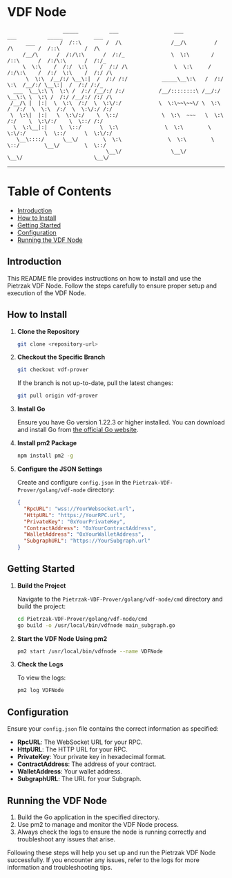 # VDF Node

```text
                  _____          ___                  ___           ___          _____          ___     
      ___        /  /::\        /  /\                /__/\         /  /\        /  /::\        /  /\    
     /__/\      /  /:/\:\      /  /:/_               \  \:\       /  /::\      /  /:/\:\      /  /:/_   
     \  \:\    /  /:/  \:\    /  /:/ /\               \  \:\     /  /:/\:\    /  /:/  \:\    /  /:/ /\  
      \  \:\  /__/:/ \__\:|  /  /:/ /:/           _____\__\:\   /  /:/  \:\  /__/:/ \__\:|  /  /:/ /:/_ 
  ___  \__\:\ \  \:\ /  /:/ /__/:/ /:/           /__/::::::::\ /__/:/ \__\:\ \  \:\ /  /:/ /__/:/ /:/ /\
 /__/\ |  |:|  \  \:\  /:/  \  \:\/:/            \  \:\~~\~~\/ \  \:\ /  /:/  \  \:\  /:/  \  \:\/:/ /:/
 \  \:\|  |:|   \  \:\/:/    \  \::/              \  \:\  ~~~   \  \:\  /:/    \  \:\/:/    \  \::/ /:/ 
  \  \:\__|:|    \  \::/      \  \:\               \  \:\        \  \:\/:/      \  \::/      \  \:\/:/  
   \__\::::/      \__\/        \  \:\               \  \:\        \  \::/        \__\/        \  \::/   
                                \__\/                \__\/         \__\/                       \__\/    
```


---
# Table of Contents

- [Introduction](#introduction)
- [How to Install](#how-to-install)
- [Getting Started](#how-to-use)
- [Configuration](#configuration)
- [Running the VDF Node](#running-the-vdf-node)

## Introduction

This README file provides instructions on how to install and use the Pietrzak VDF Node. Follow the steps carefully to ensure proper setup and execution of the VDF Node.

## How to Install

1. **Clone the Repository**

    ```bash
    git clone <repository-url>
    ```

2. **Checkout the Specific Branch**

    ```bash
    git checkout vdf-prover
    ```
   If the branch is not up-to-date, pull the latest changes:

    ```bash
    git pull origin vdf-prover
    ```

3. **Install Go**

   Ensure you have Go version 1.22.3 or higher installed. You can download and install Go from [the official Go website](https://golang.org/dl/).

4. **Install pm2 Package**

    ```bash
    npm install pm2 -g
    ```

5. **Configure the JSON Settings**

   Create and configure `config.json` in the `Pietrzak-VDF-Prover/golang/vdf-node` directory:

    ```json
    {
      "RpcURL": "wss://YourWebsocket.url",
      "HttpURL": "https://YourRPC.url",
      "PrivateKey": "0xYourPrivateKey",
      "ContractAddress": "0xYourContractAddress",
      "WalletAddress": "0xYourWalletAddress",
      "SubgraphURL": "https://YourSubgraph.url"
    }
    ```

## Getting Started

1. **Build the Project**

   Navigate to the `Pietrzak-VDF-Prover/golang/vdf-node/cmd` directory and build the project:

    ```bash
    cd Pietrzak-VDF-Prover/golang/vdf-node/cmd
    go build -o /usr/local/bin/vdfnode main_subgraph.go
    ```

2. **Start the VDF Node Using pm2**

    ```bash
    pm2 start /usr/local/bin/vdfnode --name VDFNode
    ```

3. **Check the Logs**

   To view the logs:

    ```bash
    pm2 log VDFNode
    ```

## Configuration

Ensure your `config.json` file contains the correct information as specified:

- **RpcURL**: The WebSocket URL for your RPC.
- **HttpURL**: The HTTP URL for your RPC.
- **PrivateKey**: Your private key in hexadecimal format.
- **ContractAddress**: The address of your contract.
- **WalletAddress**: Your wallet address.
- **SubgraphURL**: The URL for your Subgraph.

## Running the VDF Node

1. Build the Go application in the specified directory.
2. Use pm2 to manage and monitor the VDF Node process.
3. Always check the logs to ensure the node is running correctly and troubleshoot any issues that arise.

Following these steps will help you set up and run the Pietrzak VDF Node successfully. If you encounter any issues, refer to the logs for more information and troubleshooting tips.